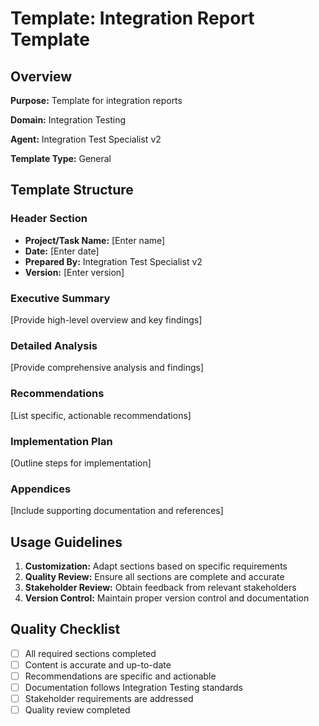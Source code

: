 # Template: Integration Report Template

## Overview

**Purpose:** Template for integration reports

**Domain:** Integration Testing

**Agent:** Integration Test Specialist v2

**Template Type:** General

## Template Structure

### Header Section
- **Project/Task Name:** [Enter name]
- **Date:** [Enter date]
- **Prepared By:** Integration Test Specialist v2
- **Version:** [Enter version]

### Executive Summary
[Provide high-level overview and key findings]

### Detailed Analysis
[Provide comprehensive analysis and findings]

### Recommendations
[List specific, actionable recommendations]

### Implementation Plan
[Outline steps for implementation]

### Appendices
[Include supporting documentation and references]

## Usage Guidelines

1. **Customization:** Adapt sections based on specific requirements
2. **Quality Review:** Ensure all sections are complete and accurate
3. **Stakeholder Review:** Obtain feedback from relevant stakeholders
4. **Version Control:** Maintain proper version control and documentation

## Quality Checklist

- [ ] All required sections completed
- [ ] Content is accurate and up-to-date
- [ ] Recommendations are specific and actionable
- [ ] Documentation follows Integration Testing standards
- [ ] Stakeholder requirements are addressed
- [ ] Quality review completed
